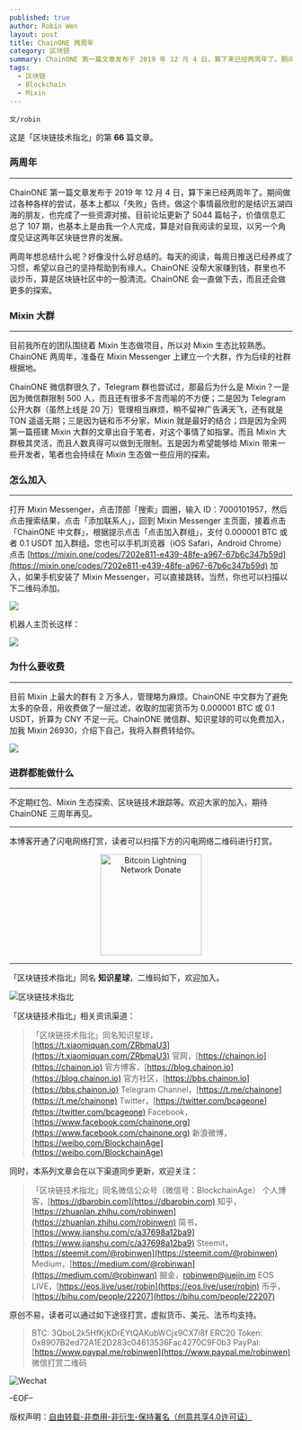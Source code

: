 ```yaml
---
published: true
author: Robin Wen
layout: post
title: ChainONE 两周年
category: 区块链
summary: ChainONE 第一篇文章发布于 2019 年 12 月 4 日，算下来已经两周年了。期间做过各种各样的尝试，基本上都以「失败」告终。做这个事情最欣慰的是结识五湖四海的朋友，也完成了一些资源对接。目前论坛更新了 5044 篇帖子，价值信息汇总了 107 期，也基本上是由我一个人完成，算是对自我阅读的呈现，以另一个角度见证这两年区块链世界的发展。两周年想总结什么呢？好像没什么好总结的。每天的阅读，每周日推送已经养成了习惯，希望以自己的坚持帮助到有缘人。ChainONE 没帮大家赚到钱，群里也不谈炒币，算是区块链社区中的一股清流。ChainONE 会一直做下去，而且还会做更多的探索。
tags:
  - 区块链
  - Blockchain
  - Mixin
---
```


`文/robin`

这是「区块链技术指北」的第 **66** 篇文章。

### 两周年
***

ChainONE 第一篇文章发布于 2019 年 12 月 4 日，算下来已经两周年了。期间做过各种各样的尝试，基本上都以「失败」告终。做这个事情最欣慰的是结识五湖四海的朋友，也完成了一些资源对接。目前论坛更新了 5044 篇帖子，价值信息汇总了 107 期，也基本上是由我一个人完成，算是对自我阅读的呈现，以另一个角度见证这两年区块链世界的发展。

两周年想总结什么呢？好像没什么好总结的。每天的阅读，每周日推送已经养成了习惯，希望以自己的坚持帮助到有缘人。ChainONE 没帮大家赚到钱，群里也不谈炒币，算是区块链社区中的一股清流。ChainONE 会一直做下去，而且还会做更多的探索。

### Mixin 大群
***

目前我所在的团队围绕着 Mixin 生态做项目，所以对 Mixin 生态比较熟悉。ChainONE 两周年，准备在 Mixin Messenger 上建立一个大群，作为后续的社群根据地。

ChainONE 微信群很久了，Telegram 群也尝试过，那最后为什么是 Mixin？一是因为微信群限制 500 人，而且还有很多不言而喻的不方便；二是因为 Telegram 公开大群（虽然上线是 20 万）管理相当麻烦，稍不留神广告满天飞，还有就是 TON 遥遥无期；三是因为链和币不分家，Mixin 就是最好的结合；四是因为全网第一篇搭建 Mixin 大群的文章出自于笔者，对这个事情了如指掌。而且 Mixin 大群极其灵活，而且人数真得可以做到无限制。五是因为希望能够给 Mixin 带来一些开发者，笔者也会持续在 Mixin 生态做一些应用的探索。

### 怎么加入
***

打开 Mixin Messenger，点击顶部「搜索」圆圈，输入 ID：7000101957，然后点击搜索结果，点击「添加联系人」，回到 Mixin Messenger 主页面，接着点击「ChainONE 中文群」，根据提示点击「点击加入群组」，支付 0.000001 BTC 或者 0.1 USDT 加入群组。您也可以手机浏览器（iOS Safari，Android Chrome）点击 [https://mixin.one/codes/7202e811-e439-48fe-a967-67b6c347b59d](https://mixin.one/codes/7202e811-e439-48fe-a967-67b6c347b59d) 加入，如果手机安装了 Mixin Messenger，可以直接跳转。当然，你也可以扫描以下二维码添加。

![](https://cdn.dbarobin.com/w164ntd.png)

机器人主页长这样：

![](https://cdn.dbarobin.com/kh1748y.png)

### 为什么要收费
***

目前 Mixin 上最大的群有 2 万多人，管理略为麻烦。ChainONE 中文群为了避免太多的杂音，用收费做了一层过滤，收取的加密货币为 0.000001 BTC 或 0.1 USDT，折算为 CNY 不足一元。ChainONE 微信群、知识星球的可以免费加入，加我 Mixin 26930，介绍下自己，我将入群费转给你。

![](https://cdn.dbarobin.com/infvwfq.jpg)

### 进群都能做什么
***

不定期红包、Mixin 生态探索、区块链技术跟踪等。欢迎大家的加入，期待 ChainONE 三周年再见。

***

本博客开通了闪电网络打赏，读者可以扫描下方的闪电网络二维码进行打赏。

<center><img title="Bitcoin Lightning Network Donate" width="180" height="180" src="https://lnd.hoo.com/api/generate?openid=TruSwjrK2q57V484Tf0u&isimg=1" alt="Bitcoin Lightning Network Donate"/></center>

***

「区块链技术指北」同名 **知识星球**，二维码如下，欢迎加入。

![区块链技术指北](https://i.imgur.com/3YzonTR.png)

「区块链技术指北」相关资讯渠道：

> 「区块链技术指北」同名知识星球，[https://t.xiaomiquan.com/ZRbmaU3](https://t.xiaomiquan.com/ZRbmaU3)
> 官网，[https://chainon.io](https://chainon.io)
> 官方博客，[https://blog.chainon.io](https://blog.chainon.io)
> 官方社区，[https://bbs.chainon.io](https://bbs.chainon.io)
> Telegram Channel，[https://t.me/chainone](https://t.me/chainone)
> Twitter，[https://twitter.com/bcageone](https://twitter.com/bcageone)
> Facebook，[https://www.facebook.com/chainone.org](https://www.facebook.com/chainone.org)
> 新浪微博，[https://weibo.com/BlockchainAge](https://weibo.com/BlockchainAge)

同时，本系列文章会在以下渠道同步更新，欢迎关注：

> 「区块链技术指北」同名微信公众号（微信号：BlockchainAge）
> 个人博客，[https://dbarobin.com](https://dbarobin.com)
> 知乎，[https://zhuanlan.zhihu.com/robinwen](https://zhuanlan.zhihu.com/robinwen)
> 简书，[https://www.jianshu.com/c/a37698a12ba9](https://www.jianshu.com/c/a37698a12ba9)
> Steemit，[https://steemit.com/@robinwen](https://steemit.com/@robinwen)
> Medium，[https://medium.com/@robinwan](https://medium.com/@robinwan)
> 掘金，[robinwen@juejin.im](https://juejin.im/user/5673ccae60b2260ee435f89a/posts)
> EOS LIVE，[https://eos.live/user/robin](https://eos.live/user/robin)
> 币乎，[https://bihu.com/people/22207](https://bihu.com/people/22207)

原创不易，读者可以通过如下途径打赏，虚拟货币、美元、法币均支持。

> BTC: 3QboL2k5HfKjKDrEYtQAKubWCjx9CX7i8f
> ERC20 Token: 0x8907B2ed72A1E2D283c04613536Fac4270C9F0b3
> PayPal: [https://www.paypal.me/robinwen](https://www.paypal.me/robinwen)
> 微信打赏二维码

![Wechat](https://i.imgur.com/SzoNl5b.jpg)

–EOF–

版权声明：[自由转载-非商用-非衍生-保持署名（创意共享4.0许可证）](http://creativecommons.org/licenses/by-nc-nd/4.0/deed.zh)